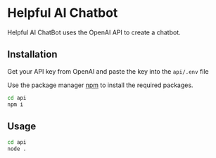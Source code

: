 # Helpful AI Chatbot

Helpful AI ChatBot uses the OpenAI API to create a chatbot.

## Installation

Get your API key from OpenAI and paste the key into the ```api/.env``` file

Use the package manager [npm](https://nodejs.org/) to install the required packages.

```bash
cd api
npm i
```

## Usage

```bash
cd api
node .
```
